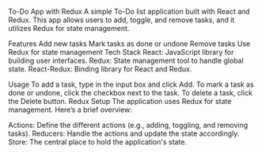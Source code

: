 To-Do App with Redux
A simple To-Do list application built with React and Redux. This app allows users to add, toggle, and remove tasks, and it utilizes Redux for state management.

Features
Add new tasks
Mark tasks as done or undone
Remove tasks
Use Redux for state management
Tech Stack
React: JavaScript library for building user interfaces.
Redux: State management tool to handle global state.
React-Redux: Binding library for React and Redux.


Usage
To add a task, type in the input box and click Add.
To mark a task as done or undone, click the checkbox next to the task.
To delete a task, click the Delete button.
Redux Setup
The application uses Redux for state management. Here’s a brief overview:

Actions: Define the different actions (e.g., adding, toggling, and removing tasks).
Reducers: Handle the actions and update the state accordingly.
Store: The central place to hold the application's state.